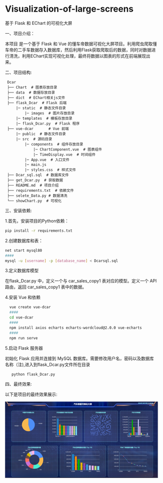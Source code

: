 # Visualization-of-large-screens
 基于 Flask 和 EChart 的可视化大屏

一、项目介绍：

本项目 是一个基于 Flask 和 Vue 的懂车帝数据可视化大屏项目。利用爬虫爬取懂车帝的二手车数据存入数据库，然后利用Flask获取爬取后的数据，同时对数据进行清洗，利用EChart实现可视化处理，最终将数据以图表的形式在前端展现出来。

二、项目结构:

 ```
  Dcar
  ├── Chart  # 图表存放目录
  ├── data  # 数据存放目录
  ├── dict  # EChart相关js文件
  ├── flask_Dcar  # Flask 后端
      |─ static  # 静态文件目录
          |─ images  # 图片存放目录
      |─ templates  # 模板存放目录
      |─ flask_Dcar.py  # Flask 程序
  ├── vue-dcar       # Vue 前端
      |─ public  # 静态文件目录
      |─ src  # 源码目录
          |─ components  # 组件存放目录
              |─ ChartComponent.vue  # 图表组件
              |─ TimeDisplay.vue  # 时间组件
          |─ App.vue  # 入口文件
          |─ main.js 
          |─ styles.css  # 样式文件
  ├── Dcar_sql.sql  # 数据库文件
  ├── get_Dcar.py  # 获取数据
  ├── README.md  # 项目介绍
  ├── requirements.txt  # 依赖文件
  ├── selete_Data.py # 数据清洗
  └── showChart.py  # 可视化
  ```

三、安装依赖:

1.首先，安装项目的Python依赖：
```bash
pip install -r requirements.txt
```

2.创建数据库和表：
```bash
net start mysql80
####
mysql -u [username] -p [database_name] < Dcarsql.sql
 ```

3.定义数据库模型

在flask_Dcar.py 中，定义一个与 car_sales_copy1 表对应的模型。定义一个 API 路由，返回 car_sales_copy1 表中的数据。

4.安装 Vue 和依赖

```bash
  vue create vue-dcar
  ####
  cd vue-dcar
  ####
  npm install axios echarts echarts-wordcloud@2.0.0 vue-echarts
  ####
  npm run serve
  ```

5.启动 Flask 服务器

初始化 Flask 应用并连接到 MySQL 数据库。需要修改用户名，密码以及数据库名称（注),进入到flask_Dcar.py文件所在目录

```bash
   python flask_Dcar.py
```

四、最终效果:
  
以下是项目的最终效果展示:
  
![可视化大屏](./Chart/可视化大屏.jpg)


  











